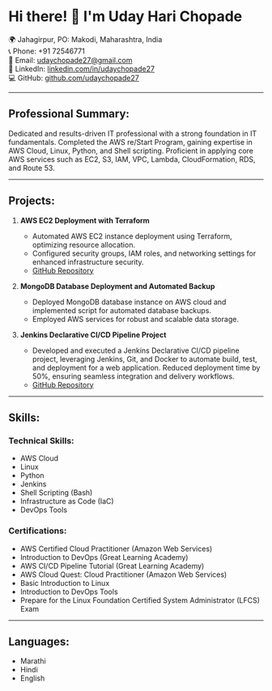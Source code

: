 # Hi there! 👋 I'm Uday Hari Chopade

🌍 Jahagirpur, PO: Makodi, Maharashtra, India  
📞 Phone: +91 72546771  
📧 Email: udaychopade27@gmail.com  
🔗 LinkedIn: [linkedin.com/in/udaychopade27](https://www.linkedin.com/in/udaychopade27)  
💻 GitHub: [github.com/udaychopade27](https://github.com/udaychopade27)

---

## Professional Summary:

Dedicated and results-driven IT professional with a strong foundation in IT fundamentals. Completed the AWS re/Start Program, gaining expertise in AWS Cloud, Linux, Python, and Shell scripting. Proficient in applying core AWS services such as EC2, S3, IAM, VPC, Lambda, CloudFormation, RDS, and Route 53.

---

## Projects:

1. **AWS EC2 Deployment with Terraform**
   - Automated AWS EC2 instance deployment using Terraform, optimizing resource allocation.
   - Configured security groups, IAM roles, and networking settings for enhanced infrastructure security.
   - [GitHub Repository](https://github.com/udaychopade27/terraform_project)

2. **MongoDB Database Deployment and Automated Backup**
   - Deployed MongoDB database instance on AWS cloud and implemented script for automated database backups.
   - Employed AWS services for robust and scalable data storage.
   
3. **Jenkins Declarative CI/CD Pipeline Project**
   - Developed and executed a Jenkins Declarative CI/CD pipeline project, leveraging Jenkins, Git, and Docker to automate build, test, and deployment for a web application. Reduced deployment time by 50%, ensuring seamless integration and delivery workflows.
   - [GitHub Repository](https://github.com/udaychopade27/django-notes-app)

---

## Skills:

### Technical Skills:
- AWS Cloud
- Linux
- Python
- Jenkins
- Shell Scripting (Bash)
- Infrastructure as Code (IaC)
- DevOps Tools

### Certifications:
- AWS Certified Cloud Practitioner (Amazon Web Services)
- Introduction to DevOps (Great Learning Academy)
- AWS CI/CD Pipeline Tutorial (Great Learning Academy)
- AWS Cloud Quest: Cloud Practitioner (Amazon Web Services)
- Basic Introduction to Linux
- Introduction to DevOps Tools
- Prepare for the Linux Foundation Certified System Administrator (LFCS) Exam

---

## Languages:
- Marathi
- Hindi
- English
